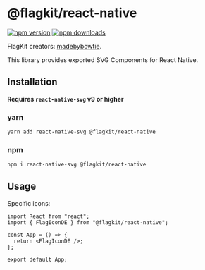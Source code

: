 # @flagkit/react-native

[![npm version](https://img.shields.io/npm/v/@flagkit/react-native.svg)](https://www.npmjs.com/package/@flagkit/react-native)
[![npm downloads](https://img.shields.io/npm/dm/@flagkit/react-native.svg)](https://www.npmjs.com/package/@flagkit/react-native)

FlagKit creators: [madebybowtie](https://github.com/madebybowtie/FlagKit).

This library provides exported SVG Components for React Native.

## Installation

**Requires `react-native-svg` v9 or higher**

### yarn

```sh
yarn add react-native-svg @flagkit/react-native
```

### npm

```sh
npm i react-native-svg @flagkit/react-native
```

## Usage

Specific icons:

```tsx
import React from "react";
import { FlagIconDE } from "@flagkit/react-native";

const App = () => {
  return <FlagIconDE />;
};

export default App;
```
